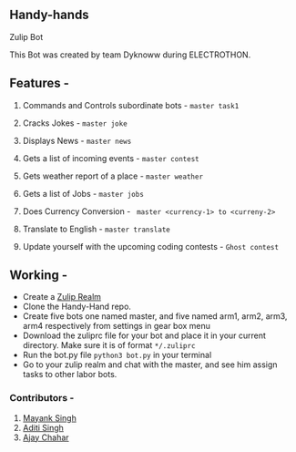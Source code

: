 ## Handy-hands
Zulip Bot 


 This Bot was created by team Dyknoww during ELECTROTHON.

## Features -
1. Commands and Controls subordinate bots - 
	``` master task1 ```
    


2. Cracks Jokes - 
	``` master joke ```
    


3. Displays News - 
	``` master news ```
    


4. Gets a list of incoming events - 
	``` master contest ```


5. Gets weather report of a place - 
	``` master weather ```
    

6. Gets a list of Jobs - 
	``` master jobs ```
    

7. Does Currency Conversion -
	``` master <currency-1> to <curreny-2>```


8. Translate to English - 
	``` master translate ```
    
9. Update yourself with the upcoming coding contests - 
	``` Ghost contest ```
    

## Working - 
- Create a [Zulip Realm](https://zulip.com/new/)
- Clone the Handy-Hand repo.
- Create five bots one named master, and five named arm1, arm2, arm3, arm4 respectively from settings in gear box menu
- Download the zuliprc file for your bot and place it in your current directory. Make sure it is of format ```*/.zuliprc```
- Run the bot.py file ``` python3 bot.py ``` in your terminal
- Go to your zulip realm and chat with the master, and see him assign tasks to other labor bots.

### Contributors - 
1. [Mayank Singh](https://github.com/Dyknoww)
2. [Aditi Singh](https://github.com/Addi-11)
3. [Ajay Chahar](https://github.com/attentioncker)
